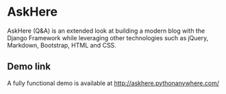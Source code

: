 # AskHere

AskHere (Q&A) is an extended look at building a modern blog with the Django Framework while leveraging other technologies such as jQuery, Markdown, Bootstrap, HTML and CSS.

## Demo link
A fully functional demo is available at http://askhere.pythonanywhere.com/
